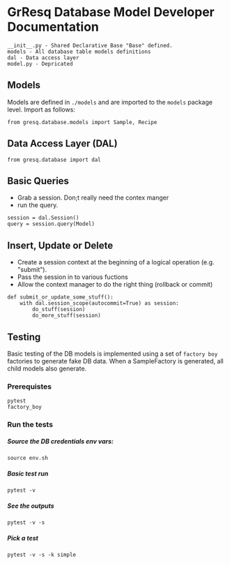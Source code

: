 # GrResq Database Model Developer Documentation
```
__init__.py - Shared Declarative Base "Base" defined.
models - All database table models definitions
dal - Data access layer
model.py - Depricated
```

## Models

Models are defined in `./models` and are imported to the `models` package level.  Import as follows:
```
from gresq.database.models import Sample, Recipe
```

## Data Access Layer (DAL)
```
from gresq.database import dal
```

## Basic Queries

* Grab a session. Don;t really need the contex manger
* run the query.
```
session = dal.Session()
query = session.query(Model)
```

## Insert, Update or Delete
* Create a session context at the beginning of a logical operation (e.g. "submit").
* Pass the session in to various fuctions
* Allow the context manager to do the right thing (rollback or commit)
```
def submit_or_update_some_stuff():
    with dal.session_scope(autocommit=True) as session:
        do_stuff(session)
        do_more_stuff(session)
```

## Testing

Basic testing of the DB models is implemented using a set of `factory boy` factories to generate fake DB data.  When a SampleFactory is generated, all child models also generate.  

### Prerequistes
```
pytest
factory_boy
```

### Run the tests

##### Source the DB credentials env vars:
```
source env.sh
```
##### Basic test run
```
pytest -v
```
##### See the outputs
```
pytest -v -s
```
##### Pick a test
```
pytest -v -s -k simple
```
